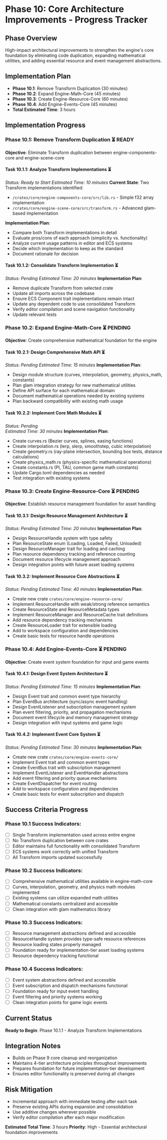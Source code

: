 # Phase 10: Core Architecture Improvements - Progress Tracker

## Phase Overview
High-impact architectural improvements to strengthen the engine's core foundation by eliminating code duplication, expanding mathematical utilities, and adding essential resource and event management abstractions.

## Implementation Plan
- **Phase 10.1**: Remove Transform Duplication (30 minutes)
- **Phase 10.2**: Expand Engine-Math-Core (45 minutes)  
- **Phase 10.3**: Create Engine-Resource-Core (60 minutes)
- **Phase 10.4**: Add Engine-Events-Core (45 minutes)
- **Total Estimated Time**: 3 hours

## Implementation Progress

### Phase 10.1: Remove Transform Duplication ⏳ READY
**Objective**: Eliminate Transform duplication between engine-components-core and engine-scene-core

#### Task 10.1.1: Analyze Transform Implementations ⏳
*Status: Ready to Start*
*Estimated Time: 10 minutes*
**Current State**: Two Transform implementations identified:
- `/crates/core/engine-components-core/src/lib.rs` - Simple f32 array implementation
- `/crates/core/engine-scene-core/src/transform.rs` - Advanced glam-based implementation

**Implementation Plan**:
- Compare both Transform implementations in detail
- Evaluate pros/cons of each approach (simplicity vs. functionality)
- Analyze current usage patterns in editor and ECS systems
- Decide which implementation to keep as the standard
- Document rationale for decision

#### Task 10.1.2: Consolidate Transform Implementation ⏳
*Status: Pending*
*Estimated Time: 20 minutes*
**Implementation Plan**:
- Remove duplicate Transform from selected crate
- Update all imports across the codebase
- Ensure ECS Component trait implementations remain intact
- Update any dependent code to use consolidated Transform
- Verify editor compilation and scene navigation functionality
- Update relevant tests

### Phase 10.2: Expand Engine-Math-Core ⏳ PENDING
**Objective**: Create comprehensive mathematical foundation for the engine

#### Task 10.2.1: Design Comprehensive Math API ⏳
*Status: Pending*
*Estimated Time: 15 minutes*
**Implementation Plan**:
- Design module structure (curves, interpolation, geometry, physics_math, constants)
- Plan glam integration strategy for new mathematical utilities
- Define API surface for each mathematical domain
- Document mathematical operations needed by existing systems
- Plan backward compatibility with existing math usage

#### Task 10.2.2: Implement Core Math Modules ⏳
*Status: Pending*  
*Estimated Time: 30 minutes*
**Implementation Plan**:
- Create curves.rs (Bezier curves, splines, easing functions)
- Create interpolation.rs (lerp, slerp, smoothstep, cubic interpolation)
- Create geometry.rs (ray-plane intersection, bounding box tests, distance calculations)
- Create physics_math.rs (physics-specific mathematical operations)
- Create constants.rs (PI, TAU, common game math constants)
- Update Cargo.toml dependencies as needed
- Test integration with existing systems

### Phase 10.3: Create Engine-Resource-Core ⏳ PENDING
**Objective**: Establish resource management foundation for asset handling

#### Task 10.3.1: Design Resource Management Architecture ⏳
*Status: Pending*
*Estimated Time: 20 minutes*
**Implementation Plan**:
- Design ResourceHandle<T> system with type safety
- Plan ResourceState enum (Loading, Loaded, Failed, Unloaded)
- Design ResourceManager trait for loading and caching
- Plan resource dependency tracking and reference counting
- Document resource lifecycle management approach
- Design integration points with future asset loading systems

#### Task 10.3.2: Implement Resource Core Abstractions ⏳
*Status: Pending*
*Estimated Time: 40 minutes*
**Implementation Plan**:
- Create new crate `crates/core/engine-resource-core/`
- Implement ResourceHandle<T> with weak/strong reference semantics
- Create ResourceState and ResourceMetadata types
- Implement ResourceManager and ResourceCache trait definitions
- Add resource dependency tracking mechanisms
- Create ResourceLoader trait for extensible loading
- Add to workspace configuration and dependencies
- Create basic tests for resource handle operations

### Phase 10.4: Add Engine-Events-Core ⏳ PENDING
**Objective**: Create event system foundation for input and game events

#### Task 10.4.1: Design Event System Architecture ⏳
*Status: Pending*
*Estimated Time: 15 minutes*
**Implementation Plan**:
- Design Event trait and common event type hierarchy
- Plan EventBus architecture (sync/async event handling)
- Design EventListener and subscription management system
- Plan event filtering, priority, and propagation mechanisms
- Document event lifecycle and memory management strategy
- Design integration with input systems and game logic

#### Task 10.4.2: Implement Event Core System ⏳
*Status: Pending*
*Estimated Time: 30 minutes*
**Implementation Plan**:
- Create new crate `crates/core/engine-events-core/`
- Implement Event trait and common event types
- Create EventBus trait with subscription management
- Implement EventListener and EventHandler abstractions
- Add event filtering and priority queue mechanisms
- Create EventDispatcher for event routing
- Add to workspace configuration and dependencies
- Create basic tests for event subscription and dispatch

## Success Criteria Progress

### Phase 10.1 Success Indicators:
- [ ] Single Transform implementation used across entire engine
- [ ] No Transform duplication between core crates
- [ ] Editor maintains full functionality with consolidated Transform
- [ ] ECS systems work correctly with unified Transform
- [ ] All Transform imports updated successfully

### Phase 10.2 Success Indicators:
- [ ] Comprehensive mathematical utilities available in engine-math-core
- [ ] Curves, interpolation, geometry, and physics math modules implemented
- [ ] Existing systems can utilize expanded math utilities
- [ ] Mathematical constants centralized and accessible
- [ ] Clean integration with glam mathematics library

### Phase 10.3 Success Indicators:
- [ ] Resource management abstractions defined and accessible
- [ ] ResourceHandle<T> system provides type-safe resource references
- [ ] Resource loading states properly managed
- [ ] Foundation ready for implementation-tier asset loading systems
- [ ] Resource dependency tracking functional

### Phase 10.4 Success Indicators:
- [ ] Event system abstractions defined and accessible
- [ ] Event subscription and dispatch mechanisms functional
- [ ] Foundation ready for input event handling
- [ ] Event filtering and priority systems working
- [ ] Clean integration points for game logic events

## Current Status
**Ready to Begin**: Phase 10.1.1 - Analyze Transform Implementations

## Integration Notes
- Builds on Phase 9 core cleanup and reorganization
- Maintains 4-tier architecture principles throughout improvements
- Prepares foundation for future implementation-tier development
- Ensures editor functionality is preserved during all changes

## Risk Mitigation
- Incremental approach with immediate testing after each task
- Preserve existing APIs during expansion and consolidation
- Use additive changes wherever possible
- Verify editor compilation after each major modification

**Estimated Total Time**: 3 hours
**Priority**: High - Essential architectural foundation improvements